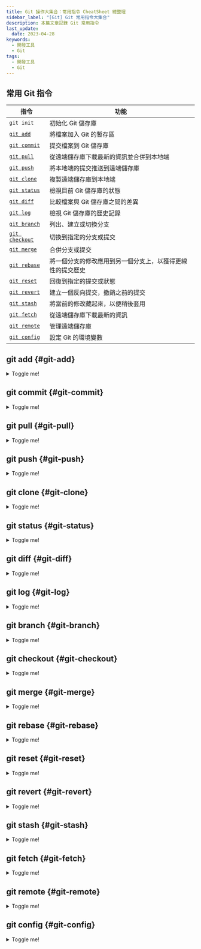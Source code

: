 ```yaml
---
title: Git 操作大集合：常用指令 CheatSheet 總整理
sidebar_label: "[Git] Git 常用指令大集合"
description: 本篇文章記錄 Git 常用指令
last_update:
  date: 2023-04-28
keywords:
  - 開發工具
  - Git
tags:
  - 開發工具
  - Git
---
```


## **常用 Git 指令**
| 指令                            | 功能                                                       |
| ------------------------------- | ---------------------------------------------------------- |
| `git init`                      | 初始化 Git 儲存庫                                          |
| [`git add`](#git-add)           | 將檔案加入 Git 的暫存區                                    |
| [`git commit`](#git-commit)     | 提交檔案到 Git 儲存庫                                      |
| [`git pull`](#git-pull)         | 從遠端儲存庫下載最新的資訊並合併到本地端                   |
| [`git push`](#git-push)         | 將本地端的提交推送到遠端儲存庫                             |
| [`git clone`](#git-clone)       | 複製遠端儲存庫到本地端                                     |
| [`git status`](#git-status)     | 檢視目前 Git 儲存庫的狀態                                  |
| [`git diff`](#git-diff)         | 比較檔案與 Git 儲存庫之間的差異                            |
| [`git log`](#git-log)           | 檢視 Git 儲存庫的歷史記錄                                  |
| [`git branch`](#git-branch)     | 列出、建立或切換分支                                       |
| [`git checkout`](#git-checkout) | 切換到指定的分支或提交                                     |
| [`git merge`](#git-merge)       | 合併分支或提交                                             |
| [`git rebase`](#git-rebase)     | 將一個分支的修改應用到另一個分支上，以獲得更線性的提交歷史 |
| [`git reset`](#git-reset)       | 回復到指定的提交或狀態                                     |
| [`git revert`](#git-revert)     | 建立一個反向提交，撤銷之前的提交                           |
| [`git stash`](#git-stash)       | 將當前的修改藏起來，以便稍後套用                           |
| [`git fetch`](#git-fetch)       | 從遠端儲存庫下載最新的資訊                                 |
| [`git remote`](#git-remote)     | 管理遠端儲存庫                                             |
| [`git config`](#git-config)     | 設定 Git 的環境變數                                        |



## **git add** {#git-add}
<details>
    <summary>Toggle me!</summary>

| 指令                  | 功能                                                                 |
| --------------------- | -------------------------------------------------------------------- |
| `git add .`           | 將所有修改過的檔案和新增的檔案加入暫存區，不包括已經被刪除的檔案。   |
| `git add <file>`      | 將指定的檔案加入暫存區。例如：git add index.html。                   |
| `git add <directory>` | 將指定的目錄加入暫存區。例如：git add images/。                      |
| `git add -u`          | 將所有修改過的檔案和已經被刪除的檔案加入暫存區，但不包括新增的檔案。 |
</details>


## **git commit** {#git-commit}
<details>
    <summary>Toggle me!</summary>

| 指令                                      | 功能                                                                                                                           |
| ----------------------------------------- | ------------------------------------------------------------------------------------------------------------------------------ |
| `git commit -m "<message>"`               | 將暫存區中的所有修改過的檔案和新增的檔案提交到 Git 儲存庫中，並加上提交訊息。例如：git commit -m "新增首頁"。                  |
| `git commit -a -m "<message>"`            | 將所有修改過的檔案、新增的檔案和已經被刪除的檔案提交到 Git 儲存庫中，並加上提交訊息。例如：git commit -a -m "更新 README.md"。 |
| `git commit --amend`                      | 將最後一個提交的訊息修改為新的提交訊息，並且將當前的暫存併入最後一次的 Commit。例如：git commit --amend -m "修改提交訊息"。    |
| `git commit --allow-empty -m "<message>"` | 建立一個空的提交訊息，這個指令可以用於建立沒有任何檔案修改的提交，例如：git commit --allow-empty -m "初始化專案"。             |
</details>


## **git pull** {#git-pull}
<details>
    <summary>Toggle me!</summary>

| 指令                                     | 功能                                                                                                                                              |
| ---------------------------------------- | ------------------------------------------------------------------------------------------------------------------------------------------------- |
| `git pull`                               | 從遠端儲存庫中取回最新的版本並合併到當前分支                                                                                                      |
| `git pull --rebase`                      | 等同於 git fetch + git rebase 當遠端有新 commit 尚未同步到本地，從遠端儲存庫中取回最新的版本，並以 rebase 取代預設的 merge 合併，避免產生合併提交 |
| `git pull <remote> <branch>`             | 從指定的遠端儲存庫和分支中取回最新的版本並合併到當前分支                                                                                          |
| `git pull --no-commit <remote> <branch>` | 從指定的遠端儲存庫和分支中取回最新的版本並合併到當前分支，但不會自動產生一個新的提交                                                              |
| `git pull --rebase <remote> <branch>`    | 從指定的遠端儲存庫和分支中取回最新的版本，並以 rebase 取代預設的 merge 合併，避免產生合併提交                                                     |
</details>


## **git push** {#git-push} 
<details>
    <summary>Toggle me!</summary>

| 指令                                        | 功能                                                                             |
| ------------------------------------------- | -------------------------------------------------------------------------------- |
| `git push`                                  | 將本地分支的提交推送到遠端分支                                                   |
| `git push <remote>`                         | 將當前本地分支的提交推送到指定的遠端分支                                         |
| `git push <remote> <branch>`                | 將指定的本地分支的提交推送到指定的遠端分支                                       |
| `git push --force`                          | 強制推送本地分支的提交到遠端分支                                                 |
| `git push --tags`                           | 推送本地所有標籤到遠端分支                                                       |
| `git push --set-upstream <remote> <branch>` | 將本地分支的提交推送到指定的遠端分支，並且設置遠端分支為本地分支的遠端上游分支。 |
</details>


## **git clone** {#git-clone} 
<details>
    <summary>Toggle me!</summary>

| 指令                                          | 功能                                                                        |
| --------------------------------------------- | --------------------------------------------------------------------------- |
| `git clone <repository>`                      | 從遠端複製一個 Git 儲存庫到本地端                                           |
| `git clone <repository> <directory>`          | 從遠端複製一個 Git 儲存庫到本地端指定的資料夾                               |
| `git clone --branch <branch> <repository>`    | 從遠端複製指定分支的 Git 儲存庫到本地端                                     |
| `git clone --depth <depth> <repository>`      | 從遠端複製指定深度的 Git 儲存庫到本地端（僅複製部分歷史記錄）               |
| `git clone --recursive <repository>`          | 從遠端複製一個 Git 儲存庫到本地端，並遞迴複製其所有子模組                   |
| `git clone --recurse-submodules <repository>` | 從遠端複製一個 Git 儲存庫到本地端，並遞迴複製其所有子模組（同 --recursive） |
</details>


## **git status** {#git-status} 
<details>
    <summary>Toggle me!</summary>

| 指令            | 功能                                                                                                                 |
| --------------- | -------------------------------------------------------------------------------------------------------------------- |
| `git status`    | 顯示當前工作目錄和暫存區的狀態，包括哪些檔案已修改、哪些檔案已經被加入暫存區，以及哪些檔案還沒有被追蹤。             |
| `git status -s` | 以簡潔的方式顯示當前工作目錄和暫存區的狀態，包括哪些檔案已修改、哪些檔案已經被加入暫存區，以及哪些檔案還沒有被追蹤。 |
</details>


## **git diff** {#git-diff} 
<details>
    <summary>Toggle me!</summary>

| 指令                            | 功能                                                                                     |
| ------------------------------- | ---------------------------------------------------------------------------------------- |
| `git diff`                      | 比較當前工作目錄中的檔案和暫存區中的檔案之間的差異。                                     |
| `git diff <commit>`             | 比較當前工作目錄中的檔案和指定版本的檔案之間的差異。例如：git diff HEAD~1。              |
| `git diff <commit> <file>`      | 比較當前工作目錄中的檔案和指定版本中的檔案之間的差異。例如：git diff HEAD~1 index.html。 |
| `git diff --staged`             | 比較暫存區中的檔案和上一次提交的檔案之間的差異。                                         |
| `git diff <commit1>..<commit2>` | 比較指定兩個版本之間的差異。例如：git diff HEAD~3..HEAD~1。                              |
</details>


## **git log** {#git-log} 
<details>
    <summary>Toggle me!</summary>

| 指令                      | 功能                                                                                |
| ------------------------- | ----------------------------------------------------------------------------------- |
| `git log`                 | 顯示所有提交記錄，按時間順序列出每次提交的作者、日期、提交訊息和 SHA-1 校驗和。     |
| `git log --oneline`       | 以簡潔的方式顯示提交記錄，每個提交記錄只顯示一行，包括 SHA-1 校驗和和提交訊息。     |
| `git log --graph`         | 以圖形化的方式顯示提交記錄，可以清晰地顯示分支和合併操作。                          |
| `git log --author=<name>` | 只顯示指定作者的提交記錄。例如：git log --author=john。                             |
| `git log --after=<date>`  | 只顯示指定日期之後的提交記錄。例如：git log --after="2019-01-01"。                  |
| `git log <file>`          | 只顯示指定檔案的提交記錄，以及該檔案每次提交的作者、日期、提交訊息和 SHA-1 校驗和。 |
</details>


## **git branch** {#git-branch} 
<details>
    <summary>Toggle me!</summary>

| 指令                                                | 功能                                                            |
| --------------------------------------------------- | --------------------------------------------------------------- |
| `git branch`                                        | 列出所有分支，並標註當前所在的分支。                            |
| `git branch <branch name>`                          | 創建一個新的分支。例如：git branch feature-branch。             |
| `git branch -d <branch name>`                       | 刪除指定的分支。例如：git branch -d feature-branch。            |
| `git branch -m <old branch name> <new branch name>` | 將指定的分支重命名。例如：git branch -m old-branch new-branch。 |
| `git branch -r`                                     | 列出所有遠端分支。                                              |
| `git branch -a`                                     | 列出所有本地和遠端的分支。                                      |
</details>


## **git checkout** {#git-checkout} 
<details>
    <summary>Toggle me!</summary>

| 指令                                   | 功能                                                                                                                  |
| -------------------------------------- | --------------------------------------------------------------------------------------------------------------------- |
| `git checkout <branch name>`           | 切換到指定的分支。例如：git checkout feature-branch。                                                                 |
| `git checkout -b <new branch name>`    | 創建一個新的分支並切換到新分支。例如：git checkout -b feature-branch。                                                |
| `git checkout <commit>`                | 切換到指定的提交。例如：git checkout 1234567。                                                                        |
| `git checkout -- <file>`               | 取消對指定檔案的更改，還原到最近一次提交的狀態。例如：git checkout -- index.html。                                    |
| `git checkout <branch name> -- <file>` | 將指定分支中的檔案覆蓋當前分支中的檔案，還原檔案到指定分支中的狀態。例如：git checkout feature-branch -- index.html。 |
</details>


## **git merge** {#git-merge} 
<details>
    <summary>Toggle me!</summary>

| 指令                               | 功能                                                                                                                  |
| ---------------------------------- | --------------------------------------------------------------------------------------------------------------------- |
| `git merge <branch name>`          | 將指定分支合併到當前分支中。例如：git merge feature-branch。                                                          |
| `git merge --no-ff <branch name>`  | 禁用快進合併，使用普通的合併方式。例如：git merge --no-ff feature-branch。                                            |
| `git merge --abort`                | 取消當前的合併操作，恢復到合併前的狀態。例如：git merge --abort。                                                     |
| `git merge --continue`             | 當合併遇到衝突時，手動解決衝突後，使用該指令繼續合併操作。例如：git merge --continue。                                |
| `git merge --squash <branch name>` | 合併指定分支的提交，但不產生一個新的合併提交，而是將所有提交壓縮成一個提交。例如：git merge --squash feature-branch。 |
</details>


## **git rebase** {#git-rebase} 
<details>
    <summary>Toggle me!</summary>

| 指令                     | 功能                                                                        |
| ------------------------ | --------------------------------------------------------------------------- |
| `git rebase <branch>`    | 將目前所在分支的變更，重新以 `<branch>` 為基礎進行變基                      |
| `git rebase -i <commit>` | 以交互模式進行變基，可以修改 commit 訊息、squash commit、丟棄 commit 等操作 |
| `git rebase --abort`     | 放棄目前正在進行的變基操作，恢復為變基前的狀態                              |
| `git rebase --continue`  | 當變基發生衝突時，修正完異常後，使用此指令繼續執行變基                      |
| `git rebase --skip`      | 當變基發生衝突時，若確定跳過該 commit，可使用此指令                         |
</details>


## **git reset** {#git-reset} 
<details>
    <summary>Toggle me!</summary>

| 指令                        | 功能                                                                                                       |
| --------------------------- | ---------------------------------------------------------------------------------------------------------- |
| `git reset <commit>`        | 將當前分支的 HEAD 移到指定的 commit 上，並且這些更改會出現在工作目錄中，但不會自動被加到暫存區             |
| `git reset --hard <commit>` | 將當前分支的 HEAD 移到指定的 commit 上，並刪除工作目錄和暫存區中的更改                                     |
| `git reset --soft <commit>` | 將當前分支的 HEAD 移到指定的 commit 上，但不會修改工作目錄或暫存區，這些更改會出現在未提交的更改暫存區中。 |
</details>


## **git revert** {#git-revert} 
<details>
    <summary>Toggle me!</summary>

| 指令                              | 說明                                                                                            |
| --------------------------------- | ----------------------------------------------------------------------------------------------- |
| `git revert <commit>`             | 撤銷指定 commit 的修改，會新建一個 commit，並將撤銷後的修改記錄在這個 commit 中。               |
| `git revert <commit1>..<commit2>` | 撤銷從 commit1 到 commit2 之間的修改，會新建一個 commit，並將撤銷後的修改記錄在這個 commit 中。 |
| `git revert HEAD`                 | 撤銷最後一次 commit 的修改，會新建一個 commit，並將撤銷後的修改記錄在這個 commit 中。           |
| `git revert --no-commit <commit>` | 撤銷指定 commit 的修改，但不建立新的 commit                                                     |
| `git revert --abort`              | 取消當前正在進行的 revert 操作                                                                  |
</details>


## **git stash** {#git-stash} 
<details>
    <summary>Toggle me!</summary>

| 指令                       | 解釋                                                                       |
| -------------------------- | -------------------------------------------------------------------------- |
| `git stash`                | 儲存當前工作目錄的變更，並清空當前工作目錄，使其回到最近一次 commit 的狀態 |
| `git stash save <message>` | 儲存當前工作目錄的變更，同時可在 commit message 中加入描述訊息 `<message>` |
| `git stash list`           | 列出所有已儲存的 stash                                                     |
| `git stash show <stash>`   | 顯示指定 stash 的詳細內容                                                  |
| `git stash apply <stash>`  | 將指定 stash 的變更應用到目前的工作目錄，但不會刪除 stash                  |
| `git stash pop <stash>`    | 將指定 stash 的變更應用到目前的工作目錄，並刪除 stash                      |
| `git stash drop <stash>`   | 刪除指定的 stash                                                           |
| `git stash clear`          | 刪除所有 stash                                                             |
</details>


## **git fetch** {#git-fetch} 
<details>
    <summary>Toggle me!</summary>

| 指令                          | 說明                                                                 |
| ----------------------------- | -------------------------------------------------------------------- |
| `git fetch <remote>`          | 從指定遠端倉庫下載最新的提交歷史，但不會自動合併到本地分支。         |
| `git fetch <remote> <branch>` | 從指定遠端倉庫下載指定分支的最新提交歷史，但不會自動合併到本地分支。 |
| `git fetch --all`             | 從所有遠端倉庫下載最新的提交歷史。                                   |
| `git fetch --prune`           | 在從遠端倉庫下載最新提交歷史時，同時刪除本地不存在的遠端分支的引用。 |
</details>


## **git remote** {#git-remote} 
<details>
    <summary>Toggle me!</summary>

| 指令                                  | 說明                               |
| ------------------------------------- | ---------------------------------- |
| `git remote`                          | 列出遠端儲存庫                     |
| `git remote add <name> <url>`         | 新增一個遠端儲存庫                 |
| `git remote remove <name>`            | 移除指定的遠端儲存庫               |
| `git remote rename <old> <new>`       | 更改指定遠端儲存庫的名稱           |
| `git remote set-url <name> <new url>` | 更改指定遠端儲存庫的 URL           |
| `git remote -v`                       | 顯示遠端儲存庫的詳細資訊，包括 URL |
</details>


## **git config** {#git-config} 
<details>
    <summary>Toggle me!</summary>

| 指令                                                      | 說明                                                                            |
| --------------------------------------------------------- | ------------------------------------------------------------------------------- |
| `git config --global user.name "Your Name"`               | 設定使用者名稱，--global 表示全域設定，即所有 Git 專案都會套用這個名稱          |
| `git config --global user.email "your_email@example.com"` | 設定使用者電子郵件，--global 表示全域設定，即所有 Git 專案都會套`用這個電子郵件 |
| `git config --global core.editor "vim"`                   | 設定 Git 編輯器，預設是使用系統預設的編輯器，可以使用這個指令修改為其他編輯器   |
| `git config --global color.ui true`                       | 設定 Git 顯示彩色文字                                                           |
| `git config --global alias.co checkout`                   | 設定 Git 別名，這個指令設定了 co 別名，等同於 checkout 指令                     |
</details>



